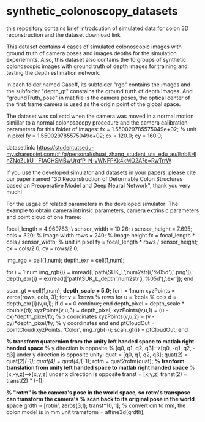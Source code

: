 # synthetic_colonoscopy_datasets
this repository contains brief introdcution of simulated data for colon 3D reconstruction and the dataset download link

This dataset contains 4 cases of simulated colonoscopic images with ground truth of camera poses and images depths for the simulation experiemnts.
Also, this dataset also contains the 10 groups of synthetic colonoscopic images with ground truth of depth images for training and testing the depth estimation network.

In each folder named Case#, its subfolder "rgb" contains the images and the subfolder "depth_gt" constains the ground turth of depth images. 
And "groundTruth_pose" in mat file is the camera poses, the optical center of the first frame camera is used as the origin point of the global space.

The dataset was collectd when the camera was moved in a normal motion simillar to a normal colonosacopy procedure and the camera calibration parameters for this folder of images: fx = 1.550029785575049e+02; % unit in pixel fy = 1.550029785575049e+02; cx = 120.0; cy = 160.0;

datasetlink: https://studentutsedu-my.sharepoint.com/:f:/g/personal/shuai_zhang_student_uts_edu_au/EnbBHlnZNoZLkU__FfAGHSMBwUrqfP_N-vWNFPKk4kMO2A?e=RwTrrW

If you use the developed simulator and datasets in your papers, please cite our paper named "3D Reconstruction of Deformable Colon Structures based on Preoperative Model and Deep Neural Network", thank you very much!


For the usgae of related parameters in the developed simulator:
The example to obtain camera intrinsic parameters, camera extrinsic parameters and point cloud of one frame:

focal_length = 4.969783; \\
sensor_width = 10.26; \\
sensor_height = 7.695;
cols = 320; % image width
rows = 240; % image height
fx = focal_length * cols / sensor_width; % unit in pixel
fy = focal_length * rows / sensor_height;
cx = cols/2.0;
cy = rows/2.0;

img_rgb = cell(1,num);
depth_exr = cell(1,num);

for i = 1:num
    img_rgb{i} = imread(['path\SUK_L',num2str(i,'%05d'),'.png']);
    depth_exr{i} = exrread(['path\SUK_L_depth',num2str(i,'%05d'),'.exr']);
end

scan_gt = cell(1,num);
**depth_scale = 5.0;**
for i = 1:num
    xyzPoints = zeros(rows, cols, 3);
    for v = 1:rows % rows
        for u = 1:cols % cols
            d = depth_exr{i}(v,u,1);
            if d == 0
                continue;
            end
            depth_pixel = depth_scale * double(d);
            xyzPoints(v,u,3) = depth_pixel;
            xyzPoints(v,u,1) = (u - cx)*depth_pixel/fx; % x coordinates
            xyzPoints(v,u,2) = (v - cy)*depth_pixel/fy; % y coordinates
        end
    end
    ptCloudOut = pointCloud(xyzPoints, 'Color', img_rgb{i});
    scan_gt{i} = ptCloudOut; 
end


**% transform quaternion from the unity left handed space to matlab right handed space**
% y direction is opposite 
% [q0, q1, q2, q3]-->[q0, -q1, q2, -q3] under y direction is opposite
unity:
quat = [q0, q1, q2, q3];
quat(2) = quat(2)*(-1);
quat(4) = quat(4)*(-1);
rotm = quat2rotm(quat);
**% tranform translation from unity left handed space to matlab right handed space**
% [x,-y,z]-->[x,y,z] under x direction is opposite
transt = [x,y,z]
transt(2) = transt(2) * (-1);

**% "rotm" is the camera's pose in the world space, so rotm's transpose can transform the camera's**
**% scan back to its original pose in the world space**
grdth = [rotm', zeros(3,1); transt*10, 1]; % convert cm to mm, the colon model is in mm unit
tramsform = affine3d(grdth);

